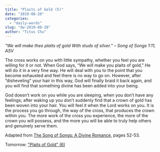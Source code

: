 ```yaml
---
title: "Plaits of Gold (5)"
date: "2019-08-20"
categories: 
  - "daily-words"
slug: "dw-2019-08-20"
author: "Titus Chu"
---
```


_“We will make thee plaits of gold With studs of silver.” – Song of Songs 1:11, ASV_

The cross works on you with little sympathy, whether you feel you are willing for it or not. When God says, “We will make you plaits of gold,” He will do it in a very fine way. He will deal with you to the point that you become exhausted and feel there is no way to go on. However, after “disheveling” your hair in this way, God will finally braid it back again, and you will find that something divine has been added into your being.

God doesn’t work on you while you are sleeping, when you don’t have any feelings; after waking up you don’t suddenly find that a crown of gold has been woven into your hair. You will feel it when the Lord works on you. It is the process you go through, the way of the cross, that produces the crown within you. The more work of the cross you experience, the more of the crown you will possess, and the more you will be able to truly help others and genuinely serve them.

Adapted from [The Song of Songs: A Divine Romance](/song-of-songs-dr), pages 52-53.

Tomorrow: ["Plaits of Gold" (6)](/dw-2019-08-21)
